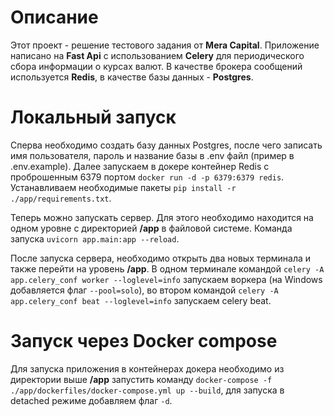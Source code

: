 # Описание

Этот проект - решение тестового задания от **Mera Capital**. Приложение написано на **Fast Api** с использованием **Celery** для периодического сбора информации о курсах валют.
В качестве брокера сообщений используется **Redis**, в качестве базы данных - **Postgres**.


# Локальный запуск

Сперва необходимо создать базу данных Postgres, после чего записать имя пользователя, пароль и название базы в .env файл (пример в .env.example).
Далее запускаем в докере контейнер Redis с проброшенным 6379 портом `docker run -d -p 6379:6379 redis`. Устанавливаем необходимые пакеты `pip install -r ./app/requirements.txt`.

Теперь можно запускать сервер. Для этого необходимо находится на одном уровне с директорией **/app** в файловой системе. Команда запуска `uvicorn app.main:app --reload`.

После запуска сервера, необходимо открыть два новых терминала и также перейти на уровень **/app**. В одном терминале командой `celery -A app.celery_conf worker --loglevel=info` запускаем воркера (на Windows добавляется флаг `--pool=solo`), во втором командой `celery -A app.celery_conf beat --loglevel=info` запускаем celery beat.

# Запуск через Docker compose

Для запуска приложения в контейнерах докера необходимо из директории выше **/app** запустить команду `docker-compose -f ./app/dockerfiles/docker-compose.yml up --build`, для запуска в detached режиме добавляем флаг `-d`.
